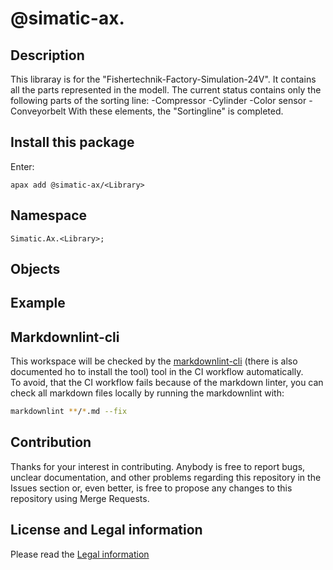 # @simatic-ax.<Library>

## Description

This libraray is for the "Fishertechnik-Factory-Simulation-24V". It contains all the parts represented in the modell.
The current status contains only the following parts of the sorting line:
-Compressor
-Cylinder
-Color sensor
-Conveyorbelt
 With these elements, the "Sortingline" is completed.

## Install this package

Enter:

```cli
apax add @simatic-ax/<Library>
```

## Namespace

```iec-st
Simatic.Ax.<Library>;
```

## Objects

## Example

<please provide a working example>

## Markdownlint-cli

This workspace will be checked by the [markdownlint-cli](https://github.com/igorshubovych/markdownlint-cli) (there is also documented ho to install the tool) tool in the CI workflow automatically.  
To avoid, that the CI workflow fails because of the markdown linter, you can check all markdown files locally by running the markdownlint with:

```sh
markdownlint **/*.md --fix
```

## Contribution

Thanks for your interest in contributing. Anybody is free to report bugs, unclear documentation, and other problems regarding this repository in the Issues section or, even better, is free to propose any changes to this repository using Merge Requests.

## License and Legal information

Please read the [Legal information](LICENSE.md)
